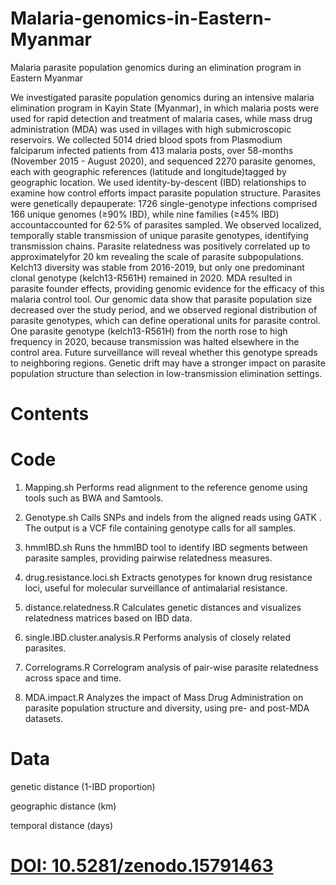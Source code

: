 # Malaria-genomics-in-Eastern-Myanmar

Malaria parasite population genomics during an elimination program in Eastern Myanmar

We investigated parasite population genomics during an intensive malaria elimination program in Kayin State (Myanmar), in which malaria posts were used for rapid detection and treatment of malaria cases, while mass drug administration (MDA) was used in villages with high submicroscopic reservoirs. 
We collected 5014 dried blood spots from Plasmodium falciparum infected patients from 413 malaria posts, over 58-months (November 2015 - August 2020), and sequenced 2270 parasite genomes, each with geographic references (latitude and longitude)tagged by geographic location. We used identity-by-descent (IBD) relationships to examine how control efforts impact parasite population structure.
Parasites were genetically depauperate: 1726 single-genotype infections comprised 166 unique genomes (≥90% IBD), while nine families (≥45% IBD) accountaccounted for 62·5% of parasites sampled. We observed localized, temporally stable transmission of unique parasite genotypes, identifying transmission chains. Parasite relatedness was positively correlated up to approximatelyfor 20 km revealing the scale of parasite subpopulations. Kelch13 diversity was stable from 2016-2019, but only one predominant clonal genotype (kelch13-R561H) remained in 2020.  MDA resulted in parasite founder effects, providing genomic evidence for the efficacy of this malaria control tool. 
Our genomic data show that parasite population size decreased over the study period, and we observed regional distribution of parasite genotypes, which can define operational units for parasite control. One parasite genotype (kelch13-R561H) from the north rose to high frequency in 2020, because transmission was halted elsewhere in the control area. Future surveillance will reveal whether this genotype spreads to neighboring regions. Genetic drift may have a stronger impact on parasite population structure than selection in low-transmission elimination settings.

# Contents
# Code
1. Mapping.sh
Performs read alignment to the reference genome using tools such as BWA and Samtools.

2. Genotype.sh
Calls SNPs and indels from the aligned reads using GATK . The output is a VCF file containing genotype calls for all samples.

3. hmmIBD.sh
Runs the hmmIBD tool to identify IBD segments between parasite samples, providing pairwise relatedness measures.

4. drug.resistance.loci.sh
Extracts genotypes for known drug resistance loci, useful for molecular surveillance of antimalarial resistance.

5. distance.relatedness.R
Calculates genetic distances and visualizes relatedness matrices based on IBD data.

6. single.IBD.cluster.analysis.R
Performs analysis of closely related parasites.

7. Correlograms.R
Correlogram analysis of pair-wise parasite relatedness across space and time.

8. MDA.impact.R
Analyzes the impact of Mass Drug Administration on parasite population structure and diversity, using pre- and post-MDA datasets.

# Data
genetic distance (1-IBD proportion)

geographic distance (km) 

temporal distance (days)

# [DOI: 10.5281/zenodo.15791463](https://doi.org/10.5281/zenodo.15791462)

